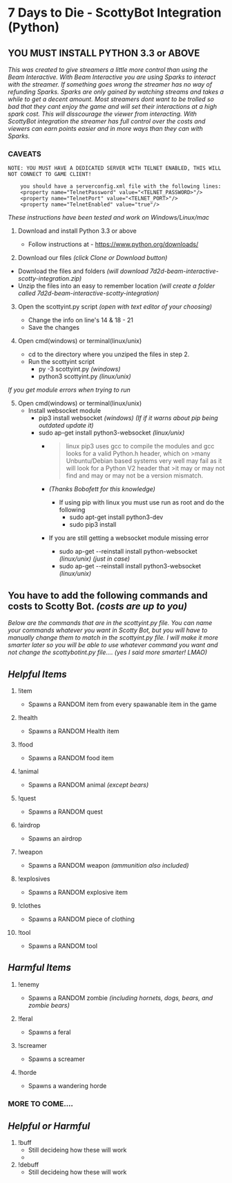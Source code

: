 # 7 Days to Die - ScottyBot Integration (Python)
## YOU MUST INSTALL PYTHON 3.3 or ABOVE

_This was created to give streamers a little more control than using the Beam Interactive. With Beam Interactive you are using Sparks to interact with the streamer. If something goes wrong the streamer has no way of refunding Sparks. Sparks are only gained by watching streams and takes a while to get a decent amount. Most streamers dont want to be trolled so bad that they cant enjoy the game and will set their interactions at a high spark cost. This will disscourage the viewer from interacting. With ScottyBot integration the streamer has full control over the costs and viewers can earn points easier and in more ways than they can with Sparks._

### CAVEATS
    NOTE: YOU MUST HAVE A DEDICATED SERVER WITH TELNET ENABLED, THIS WILL NOT CONNECT TO GAME CLIENT!
        
        you should have a serverconfig.xml file with the following lines:
        <property name="TelnetPassword" value="<TELNET_PASSWORD>"/>
        <property name="TelnetPort" value="<TELNET_PORT>"/>
        <property name="TelnetEnabled" value="true"/>

_These instructions have been tested and work on Windows/Linux/mac_

1. Download and install Python 3.3 or above
   * Follow instructions at - https://www.python.org/downloads/

2. Download our files _(click Clone or Download button)_
  * Download the files and folders _(will download 7d2d-beam-interactive-scotty-integration.zip)_
  * Unzip the files into an easy to remember location _(will create a folder called 7d2d-beam-interactive-scotty-integration)_

3. Open the scottyint.py script _(open with text editor of your choosing)_
   * Change the info on line's 14 & 18 - 21
   * Save the changes

4. Open cmd(windows) or terminal(linux/unix)
   * cd to the directory where you unziped the files in step 2.
   * Run the scottyint script
      * py -3 scottyint.py _(windows)_
      * python3 scottyint.py _(linux/unix)_

_If you get module errors when trying to run_

5. Open cmd(windows) or terminal(linux/unix)
	* Install websocket module
		* pip3 install websocket _(windows)_ _(If if it warns about pip being outdated update it)_
		* sudo ap-get install python3-websocket _(linux/unix)_
 			* > linux pip3 uses gcc to compile the modules and gcc looks for a valid Python.h header, which on >many Unbuntu/Debian based systems very well may fail as it will look for a Python V2 header that >it may or may not find and may or may not be a version mismatch.
 			* _(Thanks Bobofett for this knowledge)_
 				* If using pip with linux you must use run as root and do the following
 					* sudo apt-get install python3-dev
 					* sudo pip3 install <module>

         	* If you are still getting a websocket module missing error
         		* sudo ap-get --reinstall install python-websocket _(linux/unix)_ _(just in case)_
         		* sudo ap-get --reinstall install python3-websocket _(linux/unix)_
	
## You have to add the following commands and costs to Scotty Bot. _(costs are up to you)_
_Below are the commands that are in the scottyint.py file. You can name your commands whatever you want in Scotty Bot, but you will have to manually change them to match in the scottyint.py file. I will make it more smarter later so you will be able to use whatever command you want and not change the scottybotint.py file.... (yes I said more smarter! LMAO)_

## _Helpful Items_

1. !item
    * Spawns a RANDOM item from every spawanable item in the game

2. !health
    * Spawns a RANDOM Health item
    
3. !food
    * Spawns a RANDOM food item

4. !animal
    * Spawns a RANDOM animal _(except bears)_

5. !quest
	* Spawns a RANDOM quest
	
6. !airdrop
    * Spawns an airdrop

7. !weapon
    * Spawns a RANDOM weapon _(ammunition also included)_

8. !explosives
	* Spawns a RANDOM explosive item

9. !clothes
	* Spawns a RANDOM piece of clothing
	
10. !tool
	* Spawns a RANDOM tool

## _Harmful Items_

1. !enemy 
    * Spawns a RANDOM zombie _(including hornets, dogs, bears, and zombie bears)_

2. !feral
    * Spawns a feral
    
3. !screamer
	* Spawns a screamer
	
4. !horde
	* Spawns a wandering horde

### MORE TO COME....

## _Helpful or Harmful_

1. !buff
	* Still decideing how these will work
	* 
2. !debuff
	* Still decideing how these will work


